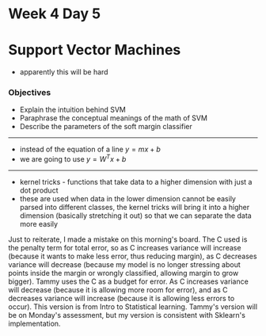 # Week 4 Day 5

# Support Vector Machines
- apparently this will be hard

### Objectives
- Explain the intuition behind SVM
- Paraphrase the conceptual meanings of the math of SVM
- Describe the parameters of the soft margin classifier

---
- instead of the equation of a line $y = mx+b$
- we are going to use $y = W^Tx + b$

---
- kernel tricks - functions that take data to a higher dimension with just a dot product
- these are used when data in the lower dimension cannot be easily parsed into different classes, the kernel tricks will bring it into a higher dimension (basically stretching it out) so that we can separate the data more easily

Just to reiterate, I made a mistake on this morning's board.  The C used is the penalty term for total error, so as C increases variance will increase (because it wants to make less error, thus reducing margin), as C decreases variance will decrease (because my model is no longer stressing about points inside the margin or wrongly classified, allowing margin to grow bigger).
Tammy uses the C as a budget for error.  As C increases variance will decrease (because it is allowing more room for error), and as C decreases variance will increase (because it is allowing less errors to occur).  This version is from Intro to Statistical learning.
Tammy's version will be on Monday's assessment, but my version is consistent with Sklearn's implementation.
